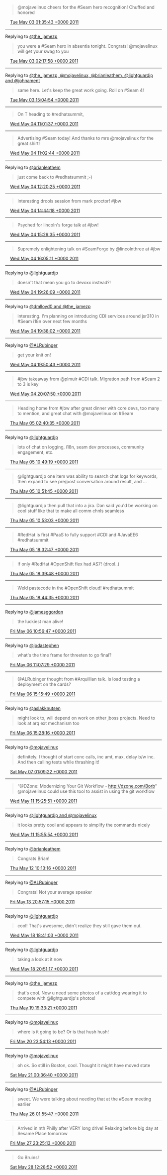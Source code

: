 > @mojavelinux cheers for the #Seam hero recognition! Chuffed and honored

<img src="/images/twitter/media/tweet.ico" width="12" /> [Tue May 03 01:35:43 +0000 2011](https://twitter.com/kenfinnigan/status/65228007094239232)

----

Replying to [@the_jamezp](https://twitter.com/the_jamezp/status/65237153726205952)

> you were a #Seam hero in absentia tonight. Congrats! @mojavelinux will get your swag to you

<img src="/images/twitter/media/tweet.ico" width="12" /> [Tue May 03 02:17:58 +0000 2011](https://twitter.com/kenfinnigan/status/65238641093525505)

----

Replying to [@the_jamezp, @mojavelinux, @brianleathem, @lightguardjp and @johnament](https://twitter.com/the_jamezp/status/65427543393701889)

> same here. Let's keep the great work going. Roll on #Seam 4!

<img src="/images/twitter/media/tweet.ico" width="12" /> [Tue May 03 15:04:54 +0000 2011](https://twitter.com/kenfinnigan/status/65431643346841600)

----

> On T heading to #redhatsummit,

<img src="/images/twitter/media/tweet.ico" width="12" /> [Wed May 04 11:01:37 +0000 2011](https://twitter.com/kenfinnigan/status/65732807732887554)

----

> Advertising #Seam today! And thanks to mrs @mojavelinux for the great shirt!

<img src="/images/twitter/media/tweet.ico" width="12" /> [Wed May 04 11:02:44 +0000 2011](https://twitter.com/kenfinnigan/status/65733089405566976)

----

Replying to [@brianleathem](https://twitter.com/brianleathem/status/65751400847642624)

> just come back to #redhatsummit  ;-)

<img src="/images/twitter/media/tweet.ico" width="12" /> [Wed May 04 12:20:25 +0000 2011](https://twitter.com/kenfinnigan/status/65752637886312448)

----

> Interesting drools session from mark proctor! #jbw

<img src="/images/twitter/media/tweet.ico" width="12" /> [Wed May 04 14:44:18 +0000 2011](https://twitter.com/kenfinnigan/status/65788849535713280)

----

> Psyched for lincoln's forge talk at #jbw!

<img src="/images/twitter/media/tweet.ico" width="12" /> [Wed May 04 15:29:35 +0000 2011](https://twitter.com/kenfinnigan/status/65800244994125824)

----

> Supremely enlightening talk on #SeamForge by @lincolnthree at #jbw

<img src="/images/twitter/media/tweet.ico" width="12" /> [Wed May 04 16:05:11 +0000 2011](https://twitter.com/kenfinnigan/status/65809204618866688)

----

Replying to [@lightguardjp](https://twitter.com/lightguardjp/status/65857130418274304)

> doesn't that mean you go to devoxx instead?!

<img src="/images/twitter/media/tweet.ico" width="12" /> [Wed May 04 19:26:09 +0000 2011](https://twitter.com/kenfinnigan/status/65859776894074880)

----

Replying to [@dmlloyd0 and @the_jamezp](https://twitter.com/dmlloyd0/status/65860690178605056)

> interesting. I'm planning on introducing CDI services around jsr310 in #Seam i18n over next few months

<img src="/images/twitter/media/tweet.ico" width="12" /> [Wed May 04 19:38:02 +0000 2011](https://twitter.com/kenfinnigan/status/65862767864840192)

----

Replying to [@ALRubinger](https://twitter.com/ALRubinger/status/65865104540971008)

> get your knit on!

<img src="/images/twitter/media/tweet.ico" width="12" /> [Wed May 04 19:50:43 +0000 2011](https://twitter.com/kenfinnigan/status/65865961076559872)

----

> #jbw takeaway from @plmuir #CDI talk. Migration path from #Seam 2 to 3 is key

<img src="/images/twitter/media/tweet.ico" width="12" /> [Wed May 04 20:07:50 +0000 2011](https://twitter.com/kenfinnigan/status/65870267288793089)

----

> Heading home from #jbw after great dinner with core devs, too many to mention, and great chat with @mojavelinux on #Seam

<img src="/images/twitter/media/tweet.ico" width="12" /> [Thu May 05 02:40:35 +0000 2011](https://twitter.com/kenfinnigan/status/65969107241140224)

----

Replying to [@lightguardjp](https://twitter.com/lightguardjp/status/66021737883643905)

> lots of chat on logging, i18n, seam dev processes, community engagement, etc.

<img src="/images/twitter/media/tweet.ico" width="12" /> [Thu May 05 10:49:19 +0000 2011](https://twitter.com/kenfinnigan/status/66092100080508928)

----

> @lightguardjp one item was ability to search chat logs for keywords, then expand to see pre/post conversation around result, and ...

<img src="/images/twitter/media/tweet.ico" width="12" /> [Thu May 05 10:51:45 +0000 2011](https://twitter.com/kenfinnigan/status/66092711987515392)

----

> @lightguardjp then pull that into a jira. Dan said you'd be working on cool stuff like that to make all comm chnls seamless

<img src="/images/twitter/media/tweet.ico" width="12" /> [Thu May 05 10:53:03 +0000 2011](https://twitter.com/kenfinnigan/status/66093039621390336)

----

> #RedHat is first #PaaS to fully support #CDI and #JavaEE6 #redhatsummit

<img src="/images/twitter/media/tweet.ico" width="12" /> [Thu May 05 18:32:47 +0000 2011](https://twitter.com/kenfinnigan/status/66208734938009600)

----

> If only #RedHat #OpenShift flex had AS7! (drool..)

<img src="/images/twitter/media/tweet.ico" width="12" /> [Thu May 05 18:39:48 +0000 2011](https://twitter.com/kenfinnigan/status/66210502656802816)

----

> Weld pastecode in the #OpenShift cloud! #redhatsummit

<img src="/images/twitter/media/tweet.ico" width="12" /> [Thu May 05 18:44:35 +0000 2011](https://twitter.com/kenfinnigan/status/66211706128449536)

----

Replying to [@jamesggordon](https://twitter.com/jamesggordon/status/66360921349554176)

> the luckiest man alive!

<img src="/images/twitter/media/tweet.ico" width="12" /> [Fri May 06 10:56:47 +0000 2011](https://twitter.com/kenfinnigan/status/66456369125007360)

----

Replying to [@jodastephen](https://twitter.com/jodastephen/status/66447312431497216)

> what's the time frame for threeten to go final?

<img src="/images/twitter/media/tweet.ico" width="12" /> [Fri May 06 11:07:29 +0000 2011](https://twitter.com/kenfinnigan/status/66459061893349377)

----

> @ALRubinger thought from #Arquillian talk. Is load testing a deployment on the cards?

<img src="/images/twitter/media/tweet.ico" width="12" /> [Fri May 06 15:15:49 +0000 2011](https://twitter.com/kenfinnigan/status/66521557073264640)

----

Replying to [@aslakknutsen](https://twitter.com/aslakknutsen/status/66522812042588160)

> might look to, will depend on work on other jboss projects. Need to look at arq ext mechanism too

<img src="/images/twitter/media/tweet.ico" width="12" /> [Fri May 06 15:28:16 +0000 2011](https://twitter.com/kenfinnigan/status/66524687089401857)

----

Replying to [@mojavelinux](https://twitter.com/mojavelinux/status/66670451950223361)

> definitely. I thought of start conc calls, inc amt, max, delay b/w inc. And then calling tests while thrashing it!

<img src="/images/twitter/media/tweet.ico" width="12" /> [Sat May 07 01:09:22 +0000 2011](https://twitter.com/kenfinnigan/status/66670927286509568)

----

> “@DZone: Modernizing Your Git Workflow - http://dzone.com/Borb" @mojavelinux could use this tool to assist in using the git workflow

<img src="/images/twitter/media/tweet.ico" width="12" /> [Wed May 11 15:25:51 +0000 2011](https://twitter.com/kenfinnigan/status/68336020206268416)

----

Replying to [@lightguardjp and @mojavelinux](https://twitter.com/lightguardjp/status/68343318785949696)

> it looks pretty cool and appears to simplify the commands nicely

<img src="/images/twitter/media/tweet.ico" width="12" /> [Wed May 11 15:55:54 +0000 2011](https://twitter.com/kenfinnigan/status/68343581588471809)

----

Replying to [@brianleathem](https://twitter.com/brianleathem/status/68548831037497344)

> Congrats Brian!

<img src="/images/twitter/media/tweet.ico" width="12" /> [Thu May 12 10:13:16 +0000 2011](https://twitter.com/kenfinnigan/status/68619742642057216)

----

Replying to [@ALRubinger](https://twitter.com/ALRubinger/status/69125545757118464)

> Congrats! Not your average speaker

<img src="/images/twitter/media/tweet.ico" width="12" /> [Fri May 13 20:57:15 +0000 2011](https://twitter.com/kenfinnigan/status/69144197348851712)

----

Replying to [@lightguardjp](https://twitter.com/lightguardjp/status/70915892803940352)

> cool! That's awesome, didn't realize they still gave them out.

<img src="/images/twitter/media/tweet.ico" width="12" /> [Wed May 18 18:41:03 +0000 2011](https://twitter.com/kenfinnigan/status/70921857502679040)

----

Replying to [@lightguardjp](https://twitter.com/lightguardjp/status/70940344174383105)

> taking a look at it now

<img src="/images/twitter/media/tweet.ico" width="12" /> [Wed May 18 20:51:17 +0000 2011](https://twitter.com/kenfinnigan/status/70954634520444928)

----

Replying to [@the_jamezp](https://twitter.com/the_jamezp/status/71288427315855361)

> that's cool. Now u need some photos of a cat/dog wearing it to compete with @lightguardjp's photos!

<img src="/images/twitter/media/tweet.ico" width="12" /> [Thu May 19 19:33:21 +0000 2011](https://twitter.com/kenfinnigan/status/71297407022936064)

----

Replying to [@mojavelinux](https://twitter.com/mojavelinux/status/71723221480771584)

> where is it going to be? Or is that hush hush!

<img src="/images/twitter/media/tweet.ico" width="12" /> [Fri May 20 23:54:13 +0000 2011](https://twitter.com/kenfinnigan/status/71725446299004928)

----

Replying to [@mojavelinux](https://twitter.com/mojavelinux/status/71729658621726720)

> oh ok. So still in Boston, cool. Thought it might have moved state

<img src="/images/twitter/media/tweet.ico" width="12" /> [Sat May 21 00:36:40 +0000 2011](https://twitter.com/kenfinnigan/status/71736127995916288)

----

Replying to [@ALRubinger](https://twitter.com/ALRubinger/status/73564350404759552)

> sweet. We were talking about needing that at the #Seam meeting earlier

<img src="/images/twitter/media/tweet.ico" width="12" /> [Thu May 26 01:55:47 +0000 2011](https://twitter.com/kenfinnigan/status/73567979605999616)

----

> Arrived in nth Philly after VERY long drive! Relaxing before big day at Sesame Place tomorrow

<img src="/images/twitter/media/tweet.ico" width="12" /> [Fri May 27 23:25:13 +0000 2011](https://twitter.com/kenfinnigan/status/74254863965499392)

----

> Go Bruins!

<img src="/images/twitter/media/tweet.ico" width="12" /> [Sat May 28 12:28:52 +0000 2011](https://twitter.com/kenfinnigan/status/74452073235742720)